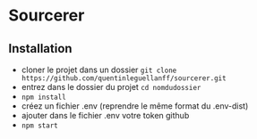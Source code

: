 # Sourcerer
## Installation
- cloner le projet dans un dossier `git clone https://github.com/quentinleguellanff/sourcerer.git`
- entrez dans le dossier du projet `cd nomdudossier`
- `npm install`
- créez un fichier .env (reprendre le même format du .env-dist)
- ajouter dans le fichier .env votre token github
- `npm start`